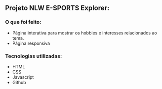 ## Projeto NLW E-SPORTS Explorer:

<h3>O que foi feito:</h3>

+ Página interativa para mostrar os hobbies e interesses relacionados ao tema.
+ Página responsiva
  
<h3>Tecnologias utilizadas:</h3>

+ HTML
+ CSS
+ Javascript
+ Github
